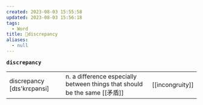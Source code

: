 ```yaml
---
created: 2023-08-03 15:55:58
updated: 2023-08-03 15:56:18
tags:
  - Word
title: 📖discrepancy
aliases:
  - null
---
```


<pre><strong>discrepancy</strong></pre>
|   |   |   |
|---|---|---|
|discrepancy [dɪs'krɛpənsi]|n. a difference especially between things that should be the same [[⽭盾]]|[[incongruity]]|